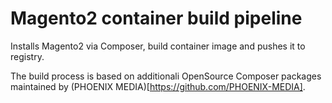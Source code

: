 # Magento2 container build pipeline

Installs Magento2 via Composer, build container image and pushes it to registry.

The build process is based on additionali OpenSource Composer packages maintained by (PHOENIX MEDIA)[https://github.com/PHOENIX-MEDIA].

